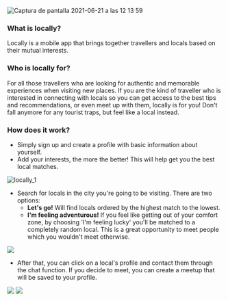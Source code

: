 ![Captura de pantalla 2021-06-21 a las 12 13 59](https://user-images.githubusercontent.com/68306689/122746337-33b8c900-d28a-11eb-8c0e-b3528866fc2b.png)

### What is locally?
Locally is a mobile app that brings together travellers and locals based on their mutual interests. 

### Who is locally for? 
For all those travellers who are looking for authentic and memorable experiences when visiting new places. If you are the kind of traveller who is interested in connecting with locals so you can get access to the best tips and recommendations, or even meet up with them, locally is for you! Don't fall anymore for any tourist traps, but feel like a local instead. 

### How does it work?
* Simply sign up and create a profile with basic information about yourself.
* Add your interests, the more the better! This will help get you the best local matches. 

![locally_1](https://user-images.githubusercontent.com/68306689/122742470-43361300-d286-11eb-94e1-5485ae3040cd.png)


* Search for locals in the city you're going to be visiting. 
 There are two options: 
  * **Let's go!** Will find locals ordered by the highest match to the lowest. 
  * **I'm feeling adventurous!** If you feel like getting out of your comfort zone, by choosing 'I'm feeling lucky' you'll be matched to a completely random local. This is a great opportunity to meet people which you wouldn't meet otherwise. 

<img src="https://user-images.githubusercontent.com/68306689/122744745-9610ca00-d288-11eb-9813-eab17bd49263.png">


* After that, you can click on a local's profile and contact them through the chat function. If you decide to meet, you can create a meetup that will be saved to your profile. 

<img src="https://user-images.githubusercontent.com/68306689/122750844-51d4f800-d28f-11eb-89f9-79c39165df4a.png">
<img src="https://user-images.githubusercontent.com/68306689/122750865-58fc0600-d28f-11eb-9327-cc375de15779.png">
